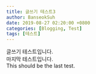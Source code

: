 ```yaml
---
title: 글쓰기 테스트3
author: BanseokSuh
date: 2019-08-27 02:20:00 +0800
categories: [Blogging, Test]
tags: [테스트]
---
```


글쓰기 테스트입니다.
<br>
마지막 테스트입니다.
<br>
This should be the last test.
